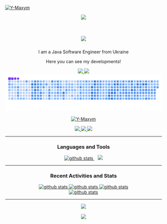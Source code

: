 <p>
  <a href="https://github.com/Y-Maxym">
    <img src="https://komarev.com/ghpvc/?username=Y-Maxym" alt="Y-Maxym" />
  </a>
</p>


<p align="center">
     <img src="https://capsule-render.vercel.app/api?type=waving&height=100&color=7731f7&section=header"/>
</p>

<h1 align="center">
    <img src="https://readme-typing-svg.herokuapp.com/?font=Righteous&size=35&center=true&vCenter=true&width=500&height=70&duration=4000&color=7731F7&lines=Hi+There!+👋;+I'm+Maxym!;" />
</h1>

<p align="center">I am a Java Software Engineer from Ukraine</p>
<p align="center">Here you can see my developments!</p>

<div align="center"> 
  <a href="mailto:maxym.y.work@gmail.com">
    <img src="https://img.shields.io/badge/Gmail-333333?style=for-the-badge&logo=gmail&logoColor=red" />
  </a>
  <a href="https://www.linkedin.com/in/maxym-yurchenko" target="_blank">
    <img src="https://img.shields.io/badge/LinkedIn-0077B5?style=for-the-badge&logo=linkedin&logoColor=white" target="_blank" />
  </a>
</div>

<div style="text-align: center;" align="center">
  <picture>
    <source media="(prefers-color-scheme: dark)" srcset="https://github.com/Y-Maxym/Y-Maxym/blob/output/github-snake-dark.svg" />
    <source media="(prefers-color-scheme: light)" srcset="https://github.com/Y-Maxym/Y-Maxym/blob/output/github-snake.svg" />
    <img alt="github-snake" src="https://github.com/Y-Maxym/Y-Maxym/blob/output/ocean.gif" />
  </picture>
</div>

<p align="center">
  <a href="https://github.com/Y-Maxym">
    <img src="https://github-profile-trophy.vercel.app/?username=Y-Maxym&theme=onedark&no-frame=true" alt="Y-Maxym" />
  </a>
</p>

<p align="center">
  <a href="https://github.com/Y-Maxym">
    <img height="20" src="https://img.shields.io/github/followers/Y-Maxym?label=follow&logo=github&style=social" />
  </a>
  <a href="https://github.com/Y-Maxym">
    <img height="20" src="https://img.shields.io/github/stars/Y-Maxym?logo=github&style=social" />
  </a>
   <a href="https://wakatime.com/@darkworld">
      <img  src="https://wakatime.com/badge/user/018f0235-d802-4f6b-982a-b8a7b09eee12.svg?style=social"/>
   </a>
</p>

<hr/>

<h3 align="center">Languages and Tools</h3>

<div align="center">
   <a href="https://github.com/Y-Maxym">
    <img alt="github stats" src="https://github-readme-mwendwa.vercel.app/api/top-langs/?username=Y-Maxym&layout=compact&theme=onedark&hide_border=true"/>
  </a>
   &ensp;
   <a href="https://github.com/Y-Maxym">
    <img src="https://skillicons.dev/icons?i=java,spring,git,aws,html,css,mysql,postgres,docker,kubernetes,maven,gradle,kafka,rabbitmq,redis,idea,postman,obsidian&perline=6" />
  </a>
</div>

<hr/>

<h3 align="center">Recent Activities and Stats</h3>

<div align="center">
  <a href="https://github.com/Y-Maxym">
    <img alt="github stats" height="150px" src="https://bad-apple-github-readme.vercel.app/api?username=Y-Maxym&count_private=true&show_icons=true&custom_title=GitHub%20Stats&theme=onedark&hide_border=true" />
  </a>
  <a href="https://github.com/Y-Maxym">
    <img alt="github stats" height="150px" src="https://streak-stats.demolab.com?user=Y-Maxym&theme=onedark&hide_border=true" />
  </a>
   <a href="https://github.com/Y-Maxym">
    <img alt="github stats" src="http://github-profile-summary-cards.vercel.app/api/cards/profile-details?username=Y-Maxym&theme=onedark"/>
  </a>
</div>

<div align="center">
  <a href="https://wakatime.com/@darkworld">
    <img alt="github stats" src="https://github-readme-stats.vercel.app/api/wakatime?username=darkworld&layout=compact&theme=onedark&hide_border=true&custom_title=Language%20stats"/>
  </a>
</div>

<hr/>

<div align="center">
    <img src="https://readme-typing-svg.herokuapp.com/?font=Righteous&size=25&center=true&vCenter=true&width=500&height=20&duration=4000&color=7731F7&lines=Thanks+for+visiting!;+Have+a+nice+time!" />
</div>

<p align="center">
     <img src="https://capsule-render.vercel.app/api?type=waving&height=100&color=7731f7&section=footer"/>
</p>
<!--
**Y-Maxym/Y-Maxym** is a ✨ _special_ ✨ repository because its `README.md` (this file) appears on your GitHub profile.

Here are some ideas to get you started:

- 🔭 I’m currently working on ...
- 🌱 I’m currently learning ...
- 👯 I’m looking to collaborate on ...
- 🤔 I’m looking for help with ...
- 💬 Ask me about ...
- 📫 How to reach me: ...
- 😄 Pronouns: ...
- ⚡ Fun fact: ...
-->
